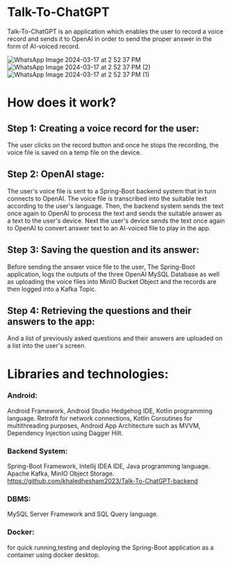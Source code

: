 # Talk-To-ChatGPT
Talk-To-ChatGPT is an application which enables the user to record a voice record and sends it to OpenAI in order to send the proper answer in the form of AI-voiced record.

![WhatsApp Image 2024-03-17 at 2 52 37 PM](https://github.com/khaledhesham2023/Talk-to-ChatGPT/assets/95777100/97db21db-476e-4e6f-80ad-dad77533189a)
![WhatsApp Image 2024-03-17 at 2 52 37 PM (2)](https://github.com/khaledhesham2023/Talk-to-ChatGPT/assets/95777100/841b7ef4-2272-4c76-b36d-df130cf2b411)
![WhatsApp Image 2024-03-17 at 2 52 37 PM (1)](https://github.com/khaledhesham2023/Talk-to-ChatGPT/assets/95777100/baaa8e73-6a16-443a-90fd-ea84876e07d8)

# How does it work?
## Step 1: Creating a voice record for the user:
The user clicks on the record button and once he stops the recording, the voice file is saved on a temp file on the device.
## Step 2: OpenAI stage:
The user's voice file is sent to a Spring-Boot backend system that in turn connects to OpenAI.
The voice file is transcribed into the suitable text according to the user's language. Then, the backend system sends the text once again to OpenAI to process the text and sends the suitable answer as a text to the user's device. 
Next the user's device sends the text once again to OpenAI to convert answer text to an AI-voiced file to play in the app.
## Step 3: Saving the question and its answer:
Before sending the answer voice file to the user, The Spring-Boot application, logs the outputs of the three OpenAI MySQL Database as well as uploading the voice files into MinIO Bucket Object and the records are then logged into a Kafka Topic.
## Step 4: Retrieving the questions and their answers to the app:
And a list of previously asked questions and their answers are uploaded on a list into the user's screen.

# Libraries and technologies:
### Android:
Android Framework, Android Studio Hedgehog IDE, Kotlin programming language.
Retrofit for network connections, Kotlin Coroutines for multithreading purposes, Android App Architecture such as MVVM, Dependency Injection using Dagger Hilt.
### Backend System:
Spring-Boot Framework, Intellij IDEA IDE, Java programming language.
Apache Kafka, MinIO Object Storage.
https://github.com/khaledhesham2023/Talk-To-ChatGPT-backend
### DBMS:
MySQL Server Framework and SQL Query language.
### Docker:
for quick running,testing and deploying the Spring-Boot application as a container using docker desktop.